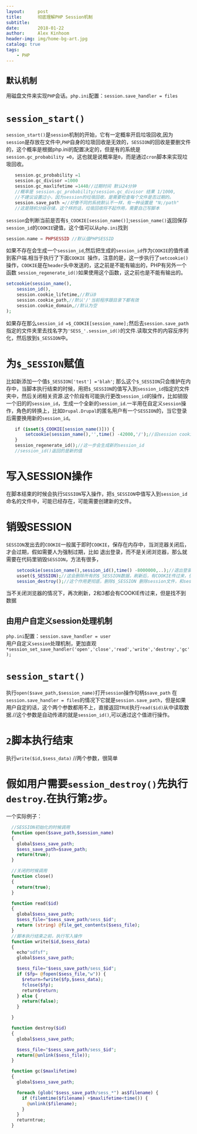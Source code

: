 ```yaml
---
layout:     post
title:      彻底理解PHP Session机制
subtitle:   
date:       2018-01-22
author:     Alex Kinhoom
header-img: img/home-bg-art.jpg
catalog: true
tags:
    - PHP
---
```

## 默认机制
用磁盘文件来实现`PHP`会话。`php.ini`配置：`session.save_handler = files`
# `session_start()`
  `session_start()`是`session`机制的开始，它有一定概率开启垃圾回收,因为`session`是存放在文件中,`PHP`自身的垃圾回收是无效的，`SESSION`的回收是要删文件的，这个概率是根据php.ini的配置决定的，但是有的系统是`session.gc_probability =0`，这也就是说概率是`0`，而是通过`cron`脚本来实现垃圾回收。
```php
　　session.gc_probability =1
　　session.gc_divisor =1000
　　session.gc_maxlifetime =1440//过期时间 默认24分钟
　　//概率是 session.gc_probability/session.gc_divisor 结果 1/1000, 
　　//不建议设置过小，因为session的垃圾回收，是需要检查每个文件是否过期的。
　　session.save_path =//好像不同的系统默认不一样，有一种设置是 "N;/path"
　　//这是随机分级存储，这个样的话，垃圾回收将不起作用，需要自己写脚本
```
  `session`会判断当前是否有`$_COOKIE[session_name()]`;`session_name()`返回保存`session_id`的`COOKIE`键值，这个值可以从`php.ini`找到
```php  
session.name = PHPSESSID //默认值PHPSESSID
```
  如果不存在会生成一个`session_id`,然后把生成的`session_id`作为`COOKIE`的值传递到客户端.相当于执行了下面`COOKIE `操作，注意的是，这一步执行了`setcookie()`操作，`COOKIE`是在`header`头中发送的，这之前是不能有输出的，PHP有另外一个函数 `session_regenerate_id()`如果使用这个函数，这之前也是不能有输出的。
```php
setcookie(session_name(),
	session_id(),
	session.cookie_lifetime,//默认0
	session.cookie_path,//默认'/'当前程序跟目录下都有效
	session.cookie_domain,//默认为空
);
```
 如果存在那么`session_id =$_COOKIE[session_name];`然后去`session.save_path`指定的文件夹里去找名字为`'SESS_'.session_id()`的文件.读取文件的内容反序列化，然后放到`$_SESSION`中。
# 为`$_SESSION`赋值
 比如新添加一个值`$_SESSION['test'] ='blah'`; 那么这个`$_SESSION`只会维护在内存中，当脚本执行结束的时候，用把`$_SESSION`的值写入到`session_id`指定的文件夹中，然后关闭相关资源.这个阶段有可能执行更改`session_id`的操作，比如销毁一个旧的的`session_id`，生成一个全新的`session_id`.一半用在自定义`session`操作，角色的转换上，比如`Drupal.Drupal`的匿名用户有一个`SESSION`的，当它登录后需要换用新的`session_id`。
```php
　　if (isset($_COOKIE[session_name()])) {
　　    setcookie(session_name(),'',time() -42000,'/');//旧session cookie过期
　　}
　　session_regenerate_id();//这一步会生成新的session_id
　　//session_id()返回的是新的值
```
# 写入SESSION操作
在脚本结束的时候会执行`SESSION`写入操作，把`$_SESSION`中值写入到`session_id`命名的文件中，可能已经存在，可能需要创建新的文件。

# 销毁SESSION
`SESSION`发出去的`COOKIE`一般属于即时`COOKIE`，保存在内存中，当浏览器关闭后，才会过期，假如需要人为强制过期，比如 退出登录，而不是关闭浏览器，那么就需要在代码里销毁`SESSION`，方法有很多，
```php
	setcookie(session_name(),session_id(),time() -8000000,..);//退出登录前执行
	usset($_SESSION);//这会删除所有的$_SESSION数据，刷新后，有COOKIE传过来，但是没有数据。
	session_destroy();//这个作用更彻底，删除$_SESSION 删除session文件，和session_id
```
当不关闭浏览器的情况下，再次刷新，2和3都会有COOKIE传过来，但是找不到数据

## 由用户自定义session处理机制
 `php.ini`配置：`session.save_handler = user`
<br>
用户自定义`session`处理机制，更加直观
`*session_set_save_handler('open','close','read','write','destroy','gc'); `
# `session_start()`
执行`open($save_path,$session_name)`打开`session`操作句柄`$save_path` 在`session.save_handler = files`的情况下它就是`session.save_path`，但是如果用户自定的话，这个两个参数都用不上，直接返回`TRUE`执行`read($id)`从中读取数据.//这个参数是自动传递的就是`session_id()`,可以通过这个值进行操作。
# `2`脚本执行结束
执行`write($id,$sess_data)` //两个参数，很简单
# 假如用户需要`session_destroy()`先执行`destroy`.在执行第`2`步。

一个实际例子：
```php
  //SESSION初始化的时候调用
  function open($save_path,$session_name)
  {
    global$sess_save_path;
    $sess_save_path=$save_path;
    return(true);
  }

  //关闭的时候调用
  function close()
  {
    return(true);
  }

  function read($id)
  {
    global$sess_save_path;
    $sess_file="$sess_save_path/sess_$id";
    return (string) @file_get_contents($sess_file);
  }
  //脚本执行结束之前，执行写入操作
  function write($id,$sess_data)
  {
    echo"sdfsf";
    global$sess_save_path;

    $sess_file="$sess_save_path/sess_$id";
    if ($fp= @fopen($sess_file,"w")) {
      $return=fwrite($fp,$sess_data);
      fclose($fp);
      return$return;
    } else {
      return(false);
    }

  }

  function destroy($id)
  {
    global$sess_save_path;

    $sess_file="$sess_save_path/sess_$id";
    return(@unlink($sess_file));
  }

  function gc($maxlifetime)
  {
    global$sess_save_path;

    foreach (glob("$sess_save_path/sess_*") as$filename) {
      if (filemtime($filename) +$maxlifetime<time()) {
        @unlink($filename);
      }
    }
    returntrue;
  }
```
